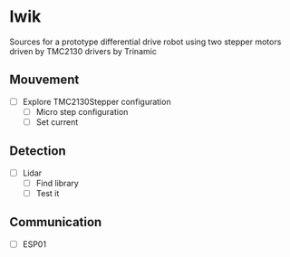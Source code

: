 # Iwik
Sources for a prototype differential drive robot using two stepper motors driven by TMC2130 drivers by Trinamic

## Mouvement
- [ ] Explore TMC2130Stepper configuration
  - [ ] Micro step configuration
  - [ ] Set current

## Detection
- [ ] Lidar
  - [ ] Find library
  - [ ] Test it

## Communication
- [ ] ESP01
